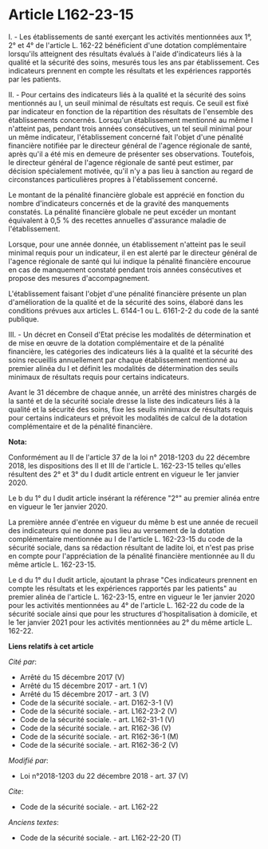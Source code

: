 # Article L162-23-15

I. - Les établissements de santé exerçant les activités mentionnées aux 1°, 2° et 4° de l'article L. 162-22 bénéficient d'une
dotation complémentaire lorsqu'ils atteignent des résultats évalués à l'aide d'indicateurs liés à la qualité et la sécurité
des soins, mesurés tous les ans par établissement. Ces indicateurs prennent en compte les résultats et les expériences
rapportés par les patients.

II. - Pour certains des indicateurs liés à la qualité et la sécurité des soins mentionnés au I, un seuil minimal de résultats
est requis. Ce seuil est fixé par indicateur en fonction de la répartition des résultats de l'ensemble des établissements
concernés. Lorsqu'un établissement mentionné au même I n'atteint pas, pendant trois années consécutives, un tel seuil minimal
pour un même indicateur, l'établissement concerné fait l'objet d'une pénalité financière notifiée par le directeur général de
l'agence régionale de santé, après qu'il a été mis en demeure de présenter ses observations. Toutefois, le directeur général
de l'agence régionale de santé peut estimer, par décision spécialement motivée, qu'il n'y a pas lieu à sanction au regard de
circonstances particulières propres à l'établissement concerné.

Le montant de la pénalité financière globale est apprécié en fonction du nombre d'indicateurs concernés et de la gravité des
manquements constatés. La pénalité financière globale ne peut excéder un montant équivalent à 0,5 % des recettes annuelles
d'assurance maladie de l'établissement.

Lorsque, pour une année donnée, un établissement n'atteint pas le seuil minimal requis pour un indicateur, il en est alerté
par le directeur général de l'agence régionale de santé qui lui indique la pénalité financière encourue en cas de manquement
constaté pendant trois années consécutives et propose des mesures d'accompagnement.

L'établissement faisant l'objet d'une pénalité financière présente un plan d'amélioration de la qualité et de la sécurité des
soins, élaboré dans les conditions prévues aux articles L. 6144-1 ou L. 6161-2-2 du code de la santé publique.

III. - Un décret en Conseil d'Etat précise les modalités de détermination et de mise en œuvre de la dotation complémentaire
et de la pénalité financière, les catégories des indicateurs liés à la qualité et la sécurité des soins recueillis
annuellement par chaque établissement mentionné au premier alinéa du I et définit les modalités de détermination des seuils
minimaux de résultats requis pour certains indicateurs.

Avant le 31 décembre de chaque année, un arrêté des ministres chargés de la santé et de la sécurité sociale dresse la liste
des indicateurs liés à la qualité et la sécurité des soins, fixe les seuils minimaux de résultats requis pour certains
indicateurs et prévoit les modalités de calcul de la dotation complémentaire et de la pénalité financière.

**Nota:**

Conformément au II de l'article 37 de la loi n° 2018-1203 du 22 décembre 2018, les dispositions des II et III de l'article L.
162-23-15 telles qu'elles résultent des 2° et 3° du I dudit article entrent en vigueur le 1er janvier 2020.

Le b du 1° du I dudit article insérant la référence "2°" au premier alinéa entre en vigueur le 1er janvier 2020.

La première année d'entrée en vigueur du même b est une année de recueil des indicateurs qui ne donne pas lieu au versement
de la dotation complémentaire mentionnée au I de l'article L. 162-23-15 du code de la sécurité sociale, dans sa rédaction
résultant de ladite loi, et n'est pas prise en compte pour l'appréciation de la pénalité financière mentionnée au II du même
article L. 162-23-15.

Le d du 1° du I dudit article, ajoutant la phrase "Ces indicateurs prennent en compte les résultats et les expériences
rapportés par les patients" au premier alinéa de l'article L. 162-23-15, entre en vigueur le 1er janvier 2020 pour les
activités mentionnées au 4° de l'article L. 162-22 du code de la sécurité sociale ainsi que pour les structures
d'hospitalisation à domicile, et le 1er janvier 2021 pour les activités mentionnées au 2° du même article L. 162-22.

**Liens relatifs à cet article**

_Cité par_:

  - Arrêté du 15 décembre 2017 (V)
  - Arrêté du 15 décembre 2017 - art. 1 (V)
  - Arrêté du 15 décembre 2017 - art. 3 (V)
  - Code de la sécurité sociale. - art. D162-3-1 (V)
  - Code de la sécurité sociale. - art. L162-23-2 (V)
  - Code de la sécurité sociale. - art. L162-31-1 (V)
  - Code de la sécurité sociale. - art. R162-36 (V)
  - Code de la sécurité sociale. - art. R162-36-1 (M)
  - Code de la sécurité sociale. - art. R162-36-2 (V)

_Modifié par_:

  - Loi n°2018-1203 du 22 décembre 2018 - art. 37 (V)

_Cite_:

  - Code de la sécurité sociale. - art. L162-22

_Anciens textes_:

  - Code de la sécurité sociale. - art. L162-22-20 (T)
